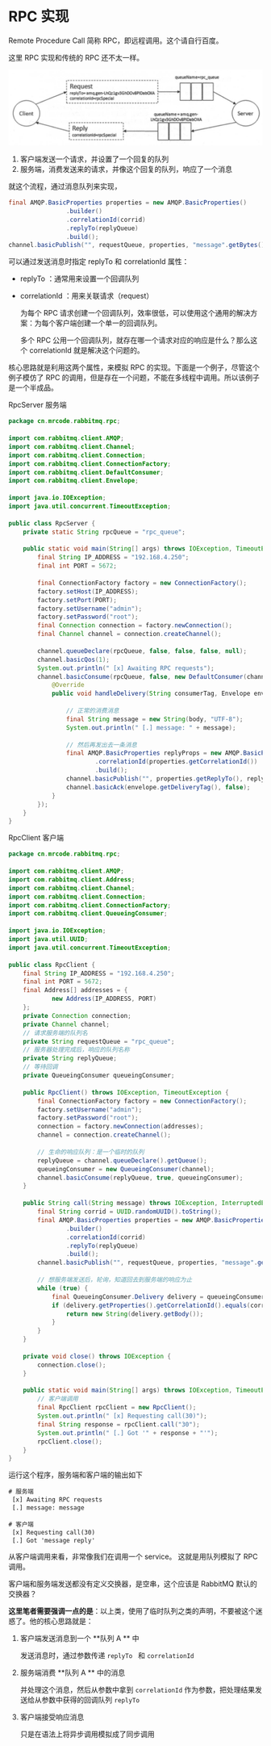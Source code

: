 # RPC 实现

Remote Procedure Call 简称 RPC，即远程调用。这个请自行百度。

这里  RPC 实现和传统的 RPC 还不太一样。

![image-20200624173823090](./assets/image-20200624173823090.png)

1. 客户端发送一个请求，并设置了一个回复的队列
2. 服务端，消费发送来的请求，并像这个回复的队列，响应了一个消息

就这个流程，通过消息队列来实现，

```java
final AMQP.BasicProperties properties = new AMQP.BasicProperties()
                .builder()
                .correlationId(corrid)
                .replyTo(replyQueue)
                .build();
channel.basicPublish("", requestQueue, properties, "message".getBytes());
```

可以通过发送消息时指定  replyTo 和  correlationId 属性：

- replyTo ：通常用来设置一个回调队列

- correlationId ：用来关联请求（request）

  为每个 RPC 请求创建一个回调队列，效率很低，可以使用这个通用的解决方案：为每个客户端创建一个单一的回调队列。

  多个 RPC 公用一个回调队列，就存在哪一个请求对应的响应是什么？那么这个 correlationId  就是解决这个问题的。

核心思路就是利用这两个属性，来模拟 RPC 的实现。下面是一个例子，尽管这个例子模仿了 RPC 的调用，但是存在一个问题，不能在多线程中调用。所以该例子是一个半成品。

RpcServer 服务端

```java
package cn.mrcode.rabbitmq.rpc;

import com.rabbitmq.client.AMQP;
import com.rabbitmq.client.Channel;
import com.rabbitmq.client.Connection;
import com.rabbitmq.client.ConnectionFactory;
import com.rabbitmq.client.DefaultConsumer;
import com.rabbitmq.client.Envelope;

import java.io.IOException;
import java.util.concurrent.TimeoutException;

public class RpcServer {
    private static String rpcQueue = "rpc_queue";

    public static void main(String[] args) throws IOException, TimeoutException {
        final String IP_ADDRESS = "192.168.4.250";
        final int PORT = 5672;

        final ConnectionFactory factory = new ConnectionFactory();
        factory.setHost(IP_ADDRESS);
        factory.setPort(PORT);
        factory.setUsername("admin");
        factory.setPassword("root");
        final Connection connection = factory.newConnection();
        final Channel channel = connection.createChannel();

        channel.queueDeclare(rpcQueue, false, false, false, null);
        channel.basicQos(1);
        System.out.println(" [x] Awaiting RPC requests");
        channel.basicConsume(rpcQueue, false, new DefaultConsumer(channel) {
            @Override
            public void handleDelivery(String consumerTag, Envelope envelope, AMQP.BasicProperties properties, byte[] body) throws IOException {
                
                // 正常的消费消息
                final String message = new String(body, "UTF-8");
                System.out.println(" [.] message: " + message);

                // 然后再发出去一条消息
                final AMQP.BasicProperties replyProps = new AMQP.BasicProperties().builder()
                        .correlationId(properties.getCorrelationId())
                        .build();
                channel.basicPublish("", properties.getReplyTo(), replyProps, (message + " reply").getBytes());
                channel.basicAck(envelope.getDeliveryTag(), false);
            }
        });
    }
}

```

RpcClient 客户端

```java
package cn.mrcode.rabbitmq.rpc;

import com.rabbitmq.client.AMQP;
import com.rabbitmq.client.Address;
import com.rabbitmq.client.Channel;
import com.rabbitmq.client.Connection;
import com.rabbitmq.client.ConnectionFactory;
import com.rabbitmq.client.QueueingConsumer;

import java.io.IOException;
import java.util.UUID;
import java.util.concurrent.TimeoutException;

public class RpcClient {
    final String IP_ADDRESS = "192.168.4.250";
    final int PORT = 5672;
    final Address[] addresses = {
            new Address(IP_ADDRESS, PORT)
    };
    private Connection connection;
    private Channel channel;
    // 请求服务端的队列名
    private String requestQueue = "rpc_queue";
    // 服务器处理完成后，响应的队列名称
    private String replyQueue;
    // 等待回调
    private QueueingConsumer queueingConsumer;

    public RpcClient() throws IOException, TimeoutException {
        final ConnectionFactory factory = new ConnectionFactory();
        factory.setUsername("admin");
        factory.setPassword("root");
        connection = factory.newConnection(addresses);
        channel = connection.createChannel();

        // 生命的响应队列：是一个临时的队列
        replyQueue = channel.queueDeclare().getQueue();
        queueingConsumer = new QueueingConsumer(channel);
        channel.basicConsume(replyQueue, true, queueingConsumer);
    }

    public String call(String message) throws IOException, InterruptedException {
        final String corrid = UUID.randomUUID().toString();
        final AMQP.BasicProperties properties = new AMQP.BasicProperties()
                .builder()
                .correlationId(corrid)
                .replyTo(replyQueue)
                .build();
        channel.basicPublish("", requestQueue, properties, "message".getBytes());

        // 想服务端发送后，轮询，知道回去到服务端的响应为止
        while (true) {
            final QueueingConsumer.Delivery delivery = queueingConsumer.nextDelivery();
            if (delivery.getProperties().getCorrelationId().equals(corrid)) {
                return new String(delivery.getBody());
            }
        }
    }

    private void close() throws IOException {
        connection.close();
    }

    public static void main(String[] args) throws IOException, TimeoutException, InterruptedException {
        // 客户端调用
        final RpcClient rpcClient = new RpcClient();
        System.out.println(" [x] Requesting call(30)");
        final String response = rpcClient.call("30");
        System.out.println(" [.] Got '" + response + "'");
        rpcClient.close();
    }
}

```

运行这个程序，服务端和客户端的输出如下

```
# 服务端
 [x] Awaiting RPC requests
 [.] message: message

# 客户端
 [x] Requesting call(30)
 [.] Got 'message reply'
```

从客户端调用来看，非常像我们在调用一个 service。 这就是用队列模拟了 RPC 调用。

客户端和服务端发送都没有定义交换器，是空串，这个应该是 RabbitMQ 默认的交换器？

**这里笔者需要强调一点的是**：以上类，使用了临时队列之类的声明，不要被这个迷惑了。他的核心思路就是：

1. 客户端发送消息到一个 **队列 A ** 中

   发送消息时，通过参数传递  `replyTo ` 和  `correlationId`

2. 服务端消费 **队列 A ** 中的消息

   并处理这个消息，然后从参数中拿到 `correlationId` 作为参数，把处理结果发送给从参数中获得的回调队列  `replyTo ` 

3. 客户端接受响应消息

   只是在语法上将异步调用模拟成了同步调用